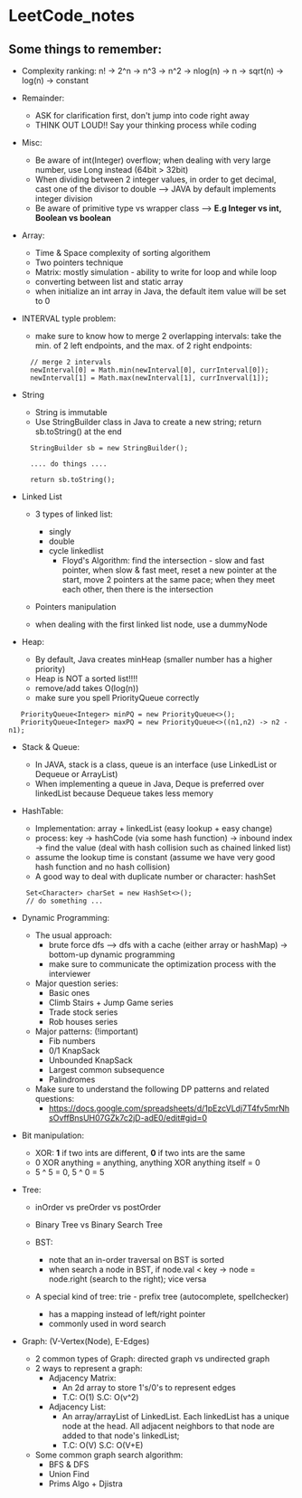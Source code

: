 # LeetCode_notes

## Some things to remember:

- Complexity ranking: n! -> 2^n -> n^3 -> n^2 -> nlog(n) -> n -> sqrt(n) -> log(n) -> constant  

- Remainder:
    - ASK for clarification first, don't jump into code right away
    - THINK OUT LOUD!! Say your thinking process while coding

- Misc:
    - Be aware of int(Integer) overflow; when dealing with very large number, use Long instead (64bit > 32bit)
    - When dividing between 2 integer values, in order to get decimal, cast one of the divisor to double --> JAVA by default implements integer division
    - Be aware of primitive type vs wrapper class  --> **E.g Integer vs int, Boolean vs boolean**

- Array:
  - Time & Space complexity of sorting algorithem
  - Two pointers technique
  - Matrix: mostly simulation - ability to write for loop and while loop
  - converting between list and static array
  - when initialize an int array in Java, the default item value will be set to 0
  
- INTERVAL typle problem:
  - make sure to know how to merge 2 overlapping intervals: take the min. of 2 left endpoints, and the max. of 2 right endpoints:
  
  ```
    // merge 2 intervals
    newInterval[0] = Math.min(newInterval[0], currInterval[0]);
    newInterval[1] = Math.max(newInterval[1], currInverval[1]);
  ```
  
- String
  - String is immutable
  - Use StringBuilder class in Java to create a new string; return sb.toString() at the end
  
  ```
    StringBuilder sb = new StringBuilder();
  
    .... do things ....
  
    return sb.toString();
  ```
  
- Linked List
  - 3 types of linked list: 
    -   singly
    -   double  
    -   cycle linkedlist
        - Floyd's Algorithm: find the intersection - slow and fast pointer, when slow & fast meet, reset a new pointer at the start, move 2 pointers at the same pace; when they meet each other, then there is the intersection
        
  - Pointers manipulation
  - when dealing with the first linked list node, use a dummyNode
 
- Heap:
  - By default, Java creates minHeap (smaller number has a higher priority)
  - Heap is NOT a sorted list!!!!
  - remove/add takes O(log(n))
  - make sure you spell PriorityQueue correctly
  
 ```
    PriorityQueue<Integer> minPQ = new PriorityQueue<>();
    PriorityQueue<Integer> maxPQ = new PriorityQueue<>((n1,n2) -> n2 - n1);
 ```

 - Stack & Queue:
    - In JAVA, stack is a class, queue is an interface (use LinkedList or Dequeue or ArrayList)
    - When implementing a queue in Java, Deque is preferred over linkedList because Dequeue takes less memory

- HashTable:
   - Implementation: array + linkedList (easy lookup + easy change)
   - process: key -> hashCode (via some hash function) -> inbound index -> find the value (deal with hash collision such as chained linked list)
   - assume the lookup time is constant (assume we have very good hash function and no hash collision)
   - A good way to deal with duplicate number or character: hashSet
   
   ```
    Set<Character> charSet = new HashSet<>();
    // do something ...
   ```
       
- Dynamic Programming:
    - The usual approach: 
        - brute force dfs --> dfs with a cache (either array or hashMap) -> bottom-up dynamic programming
        - make sure to communicate the optimization process with the interviewer
    - Major question series:
        - Basic ones
        - Climb Stairs + Jump Game series
        - Trade stock series
        - Rob houses series
    - Major patterns: (!important)
        - Fib numbers
        - 0/1 KnapSack
        - Unbounded KnapSack
        - Largest common subsequence
        - Palindromes
     - Make sure to understand the following DP patterns and related questions:
        - https://docs.google.com/spreadsheets/d/1pEzcVLdj7T4fv5mrNhsOvffBnsUH07GZk7c2jD-adE0/edit#gid=0

- Bit manipulation:
    - XOR: **1** if two ints are different, **0** if two ints are the same
    - 0 XOR anything = anything, anything XOR anything itself = 0
    - 5 ^ 5 = 0, 5 ^ 0 = 5
    
- Tree:
    - inOrder vs preOrder vs postOrder
    - Binary Tree vs Binary Search Tree
    - BST:
        - note that an in-order traversal on BST is sorted 
        - when search a node in BST, if node.val < key -> node = node.right (search to the right); vice versa
        
    - A special kind of tree: trie - prefix tree (autocomplete, spellchecker)
        - has a mapping instead of left/right pointer
        - commonly used in word search
        
- Graph: (V-Vertex(Node), E-Edges)
    - 2 common types of Graph: directed graph vs undirected graph
    - 2 ways to represent a graph:
        - Adjacency Matrix:
            - An 2d array to store 1's/0's to represent edges
            - T.C: O(1) S.C: O(v^2)
        - Adjacency List:
            - An array/arrayList of LinkedList. Each linkedList has a unique node at the head. All adjacent neighbors to that node are added to that node's linkedList;
            - T.C: O(V) S.C: O(V+E)
    - Some common graph search algorithm:
        - BFS & DFS
        - Union Find
        - Prims Algo + Djistra
